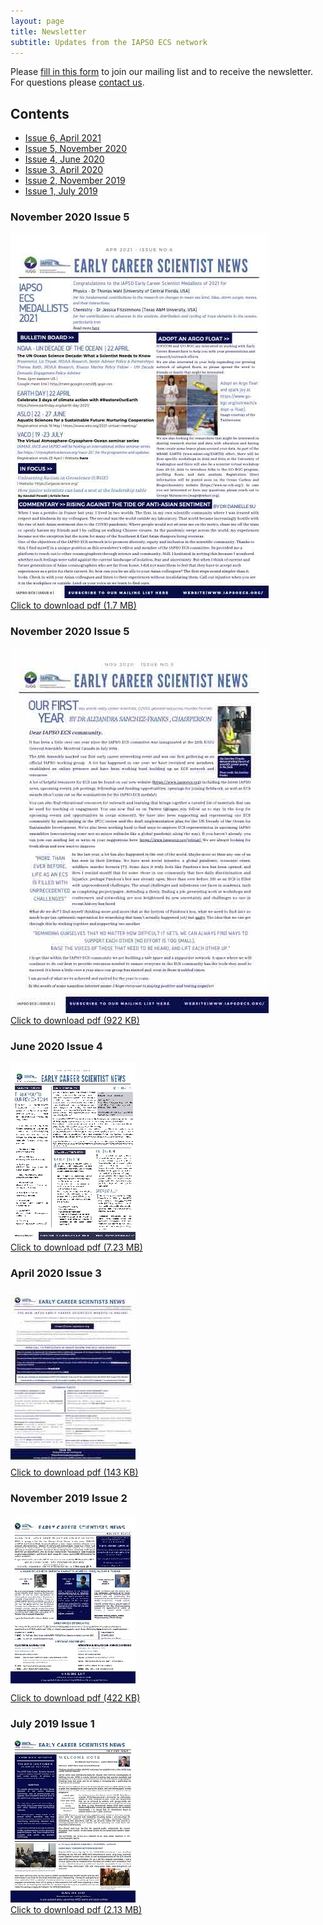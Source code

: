 ```yaml
---
layout: page
title: Newsletter
subtitle: Updates from the IAPSO ECS network
---
```


Please [fill in this form](https://www.iapsoecs.org/joinus) to join our mailing list and to receive the newsletter. For questions please [contact us](mailto:info@iapsoecs.org).

## Contents

* [Issue 6, April 2021](#april-2021-issue-6)
* [Issue 5, November 2020](#november-2020-issue-5)
* [Issue 4, June 2020](#june-2020-issue-4)
* [Issue 3, April 2020](#april-2020-issue-3)
* [Issue 2, November 2019](#november-2019-issue-2)
* [Issue 1, July 2019](#july-2020-issue-1)


### November 2020 Issue 5
<div class="news-container">
  <a title="IAPSO ECS Newsletter, 2021, 6" href="/uploads/newsletter/iapsoecs_newsletter_2021_6.pdf" target='_blank'>
  <img src="/uploads/newsletter/iapsoecs_newsletter_2021_6_thumbnail.jpg" alt="IAPSO ECS Newsletter, 2021, 6" class="news-image">
  <div class="news-overlay">
    <div class="news-text">Click to download pdf (1.7 MB)</div>
  </div>
  </a>
</div>


### November 2020 Issue 5
<div class="news-container">
  <a title="IAPSO ECS Newsletter, 2020, 5" href="/uploads/newsletter/iapsoecs_newsletter_2020_5.pdf" target='_blank'>
  <img src="/uploads/newsletter/iapsoecs_newsletter_2020_5_thumbnail.jpg" alt="IAPSO ECS Newsletter, 2020, 5" class="news-image">
  <div class="news-overlay">
    <div class="news-text">Click to download pdf (922 KB)</div>
  </div>
  </a>
</div>


### June 2020 Issue 4
<div class="news-container">
  <a title="IAPSO ECS Newsletter, 2020, 4" href="/uploads/newsletter/iapsoecs_newsletter_2020_4.pdf" target='_blank'>
  <img src="/uploads/newsletter/iapsoecs_newsletter_2020_4_thumbnail.jpg" alt="IAPSO ECS Newsletter, 2020, 4" class="news-image">
  <div class="news-overlay">
    <div class="news-text">Click to download pdf (7.23 MB)</div>
  </div>
  </a>
</div>


### April 2020 Issue 3
<div class="news-container">
  <a title="IAPSO ECS Newsletter, 2020, 3" href="/uploads/newsletter/iapsoecs_newsletter_2020_3.pdf" target='_blank'>
  <img src="/uploads/newsletter/iapsoecs_newsletter_2020_3_thumbnail.jpg" alt="IAPSO ECS Newsletter, 2020, 3" class="news-image">
  <div class="news-overlay">
    <div class="news-text">Click to download pdf (143 KB)</div>
  </div>
  </a>
</div>


### November 2019 Issue 2
<div class="news-container">
  <a title="IAPSO ECS Newsletter, 2019, 2" href="/uploads/newsletter/iapsoecs_newsletter_2019_2.pdf" target='_blank'>
  <img src="/uploads/newsletter/iapsoecs_newsletter_2019_2_thumbnail.jpg" alt="IAPSO ECS Newsletter, 2019, 2" class="news-image">
  <div class="news-overlay">
    <div class="news-text">Click to download pdf (422 KB)</div>
  </div>
  </a>
</div>


### July 2019 Issue 1
<div class="news-container">
  <a title="IAPSO ECS Newsletter, 2019, 1" href="/uploads/newsletter/iapsoecs_newsletter_2019_1.pdf" target="_blank">
  <img src="/uploads/newsletter/iapsoecs_newsletter_2019_1_thumbnail.jpg" alt="IAPSO ECS Newsletter, 2019, 1" class="news-image">
  <div class="news-overlay">
    <div class="news-text">Click to download pdf (2.13 MB)</div>
  </div>
  </a>
</div>
